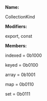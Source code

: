 **Name:**

CollectionKind

**Modifiers:**

export, const

**Members:**

indexed = 0b1000

keyed = 0b0100

array = 0b1001

map = 0b0110

set = 0b0111

